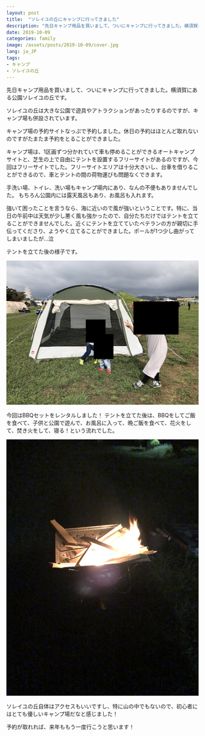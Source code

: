 ```yaml
---
layout: post
title:  "ソレイユの丘にキャンプに行ってきました"
description: "先日キャンプ用品を買いまして、ついにキャンプに行ってきました。横須賀にある公園ソレイユの丘です。"
date: 2019-10-09
categories: family
image: /assets/posts/2019-10-09/cover.jpg
lang: ja_JP
tags:
- キャンプ
- ソレイユの丘
---
```


先日キャンプ用品を買いまして、ついにキャンプに行ってきました。横須賀にある公園ソレイユの丘です。

ソレイユの丘は大きな公園で遊具やアトラクションがあったりするのですが、キャンプ場も併設されています。

キャンプ場の予約サイトなっぷで予約しました。休日の予約はほとんど取れないのですがたまたま予約をとることができました。

キャンプ場は、1区画ずつ分かれていて車も停めることができるオートキャンプサイトと、芝生の上で自由にテントを設置するフリーサイトがあるのですが、今回はフリーサイトでした。フリーサイトエリアは十分大きいし、台車を借りることができるので、車とテントの間の荷物運びも問題なくできます。

手洗い場、トイレ、洗い場もキャンプ場内にあり、なんの不便もありませんでした。
もちろん公園内には露天風呂もあり、お風呂も入れます。

強いて困ったことを言うなら、海に近いので風が強いということです。特に、当日の午前中は天気が少し悪く風も強かったので、自分たちだけではテントを立てることができませんでした。近くにテントを立てていたベテランの方が親切に手伝ってくださり、ようやく立てることができました。ポールが1つ少し曲がってしまいましたが...泣

テントを立てた後の様子です。

![テント](/assets/posts/2019-10-09/tent.jpg "テント")

今回はBBQセットをレンタルしました！
テントを立てた後は、BBQをしてご飯を食べて、子供と公園で遊んで、お風呂に入って、晩ご飯を食べて、花火をして、焚き火をして、寝る！という流れでした。

![焚き火](/assets/posts/2019-10-09/fire.jpg "焚き火")

ソレイユの丘自体はアクセスもいいですし、特に山の中でもないので、初心者にはとても優しいキャンプ場だなと感じました！

予約が取れれば、来年ももう一度行こうと思います！